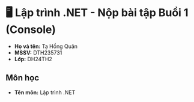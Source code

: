 # 🖥️ Lập trình .NET - Nộp bài tập Buổi 1 (Console)

- **Họ và tên:** Tạ Hồng Quân
- **MSSV:** DTH235731  
- **Lớp:** DH24TH2  

## Môn học
- **Tên môn:** Lập trình .NET  

